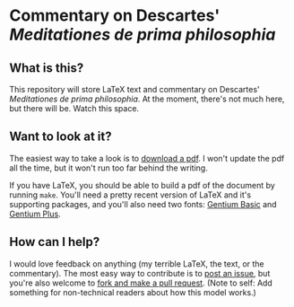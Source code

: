 # Commentary on Descartes' *Meditationes de prima philosophia*

## What is this?

This repository will store LaTeX text and commentary on Descartes' *Meditationes de prima philosophia*. At the moment, there's not much here, but there will be. Watch this space.

## Want to look at it?

The easiest way to take a look is to [download a pdf][pdf]. I won't update the pdf all the time, but it won't run too far behind the writing.

If you have LaTeX, you should be able to build a pdf of the document by running `make`. You'll need a pretty recent version of LaTeX and it's supporting packages, and you'll also need two fonts: [Gentium Basic][gbasic] and [Gentium Plus][gplus].

[pdf]: https://bitbucket.org/telemachus/descartes-meditations/downloads
[gbasic]: http://scripts.sil.org/cms/scripts/page.php?site_id=nrsi&id=gentium_basic#801ab246
[gplus]: http://scripts.sil.org/cms/scripts/page.php?item_id=Gentium_download#02b091ae

## How can I help?

I would love feedback on anything (my terrible LaTeX, the text, or the
commentary). The most easy way to contribute is to [post an issue][issue], but
you're also welcome to [fork and make a pull request][fork]. (Note to self: Add
something for non-technical readers about how this model works.)

[issue]: https://bitbucket.org/telemachus/descartes-meditations/issues?status=new&status=open

[fork]: https://bitbucket.org/telemachus/descartes-meditations/fork 
